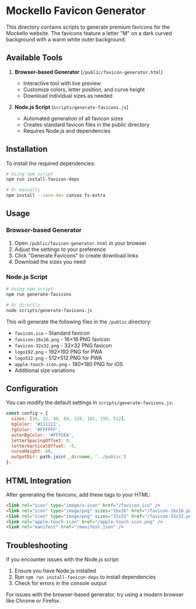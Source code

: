 # Mockello Favicon Generator

This directory contains scripts to generate premium favicons for the Mockello website. The favicons feature a letter "M" on a dark curved background with a warm white outer background.

## Available Tools

1. **Browser-based Generator** (`/public/favicon-generator.html`)
   - Interactive tool with live preview
   - Customize colors, letter position, and curve height
   - Download individual sizes as needed

2. **Node.js Script** (`scripts/generate-favicons.js`)
   - Automated generation of all favicon sizes
   - Creates standard favicon files in the public directory
   - Requires Node.js and dependencies

## Installation

To install the required dependencies:

```bash
# Using npm script
npm run install-favicon-deps

# Or manually
npm install --save-dev canvas fs-extra
```

## Usage

### Browser-based Generator

1. Open `/public/favicon-generator.html` in your browser
2. Adjust the settings to your preference
3. Click "Generate Favicons" to create download links
4. Download the sizes you need

### Node.js Script

```bash
# Using npm script
npm run generate-favicons

# Or directly
node scripts/generate-favicons.js
```

This will generate the following files in the `/public` directory:

- `favicon.ico` - Standard favicon
- `favicon-16x16.png` - 16×16 PNG favicon
- `favicon-32x32.png` - 32×32 PNG favicon
- `logo192.png` - 192×192 PNG for PWA
- `logo512.png` - 512×512 PNG for PWA
- `apple-touch-icon.png` - 180×180 PNG for iOS
- Additional size variations

## Configuration

You can modify the default settings in `scripts/generate-favicons.js`:

```javascript
const config = {
  sizes: [16, 32, 48, 64, 128, 192, 256, 512],
  bgColor: '#111111',
  fgColor: '#FFFFFF',
  outerBgColor: '#FFF5EA',
  letterSpacingOffset: 0,
  letterVerticalOffset: -5,
  curveHeight: 60,
  outputDir: path.join(__dirname, '../public')
};
```

## HTML Integration

After generating the favicons, add these tags to your HTML:

```html
<link rel="icon" type="image/x-icon" href="/favicon.ico" />
<link rel="icon" type="image/png" sizes="16x16" href="/favicon-16x16.png" />
<link rel="icon" type="image/png" sizes="32x32" href="/favicon-32x32.png" />
<link rel="apple-touch-icon" href="/apple-touch-icon.png" />
<link rel="manifest" href="/manifest.json" />
```

## Troubleshooting

If you encounter issues with the Node.js script:

1. Ensure you have Node.js installed
2. Run `npm run install-favicon-deps` to install dependencies
3. Check for errors in the console output

For issues with the browser-based generator, try using a modern browser like Chrome or Firefox. 